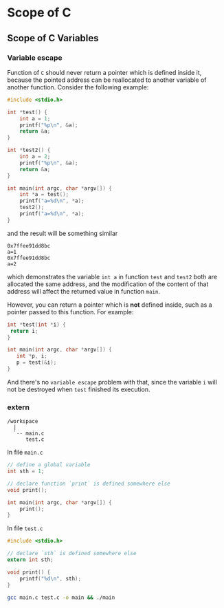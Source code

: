 # Scope of C

## Scope of C Variables

### Variable escape

Function of `C` should never return a pointer which is defined inside it, because the pointed address can be reallocated to another variable of another function. Consider the following example:

```c
#include <stdio.h>

int *test() {
    int a = 1;
    printf("%p\n", &a);
    return &a;
}

int *test2() {
    int a = 2;
    printf("%p\n", &a);
    return &a;
}

int main(int argc, char *argv[]) {
    int *a = test();
    printf("a=%d\n", *a);
    test2();
    printf("a=%d\n", *a);
}
```

and the result will be something similar

```text
0x7ffee91dd8bc
a=1
0x7ffee91dd8bc
a=2
```

which demonstrates the variable `int a` in function `test` and `test2` both are allocated the same address, and the modification of the content of that address will affect the returned value in function `main`.

 However, you can return a pointer which is **not** defined inside, such as a pointer passed to this function. For example:

 ```c
int *test(int *i) {
  return i;
}

int main(int argc, char *argv[]) {
    int *p, i;
    p = test(&i);
}
```

And there's no `variable escape` problem with that, since the variable `i` will not be destroyed when `test` finished its execution.

### extern

```text
/workspace
  |
  `-- main.c
      test.c
```

In file `main.c`

```c
// define a global variable
int sth = 1;

// declare function `print` is defined somewhere else
void print();

int main(int argc, char *argv[]) {
    print();
}
```

In file `test.c`

```c
#include <stdio.h>

// declare `sth` is defined somewhere else
extern int sth;

void print() {
    printf("%d\n", sth);
}
```

```bash
gcc main.c test.c -o main && ./main
```

